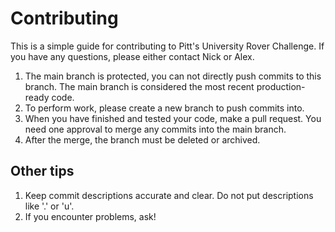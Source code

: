 # Contributing

<!-- todo: add commands -->

This is a simple guide for contributing to Pitt's University Rover Challenge. If you have any questions, please either contact Nick or Alex.

1. The main branch is protected, you can not directly push commits to this branch. The main branch is considered the most recent production-ready code.
2. To perform work, please create a new branch to push commits into.
3. When you have finished and tested your code, make a pull request. You need one approval to merge any commits into the main branch.
4. After the merge, the branch must be deleted or archived.

## Other tips

1. Keep commit descriptions accurate and clear. Do not put descriptions like '.' or 'u'.
2. If you encounter problems, ask!
